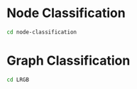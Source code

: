 # Node Classification

```bash
cd node-classification
```
# Graph Classification

```bash
cd LRGB
```

